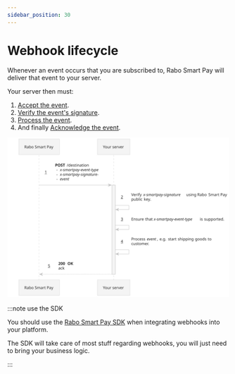 ```yaml
---
sidebar_position: 30
---
```


# Webhook lifecycle

Whenever an event occurs that you are subscribed to, Rabo Smart Pay will deliver that event to your server.

Your server then must:
1. [Accept the event](./implementation-guide.md).
2. [Verify the event's signature](./accepting-events/verifying-signatures.md).
3. [Process the event](./accepting-events/processing-events.md).
4. And finally [Acknowledge the event](./accepting-events/acknowledging-events.md).

![](./img/webhook-sequence-diagram.svg)

:::note use the SDK

You should use the [Rabo Smart Pay SDK](#) when integrating webhooks into your platform.

The SDK will take care of most stuff regarding webhooks, you will just need to bring your business logic.

:::
